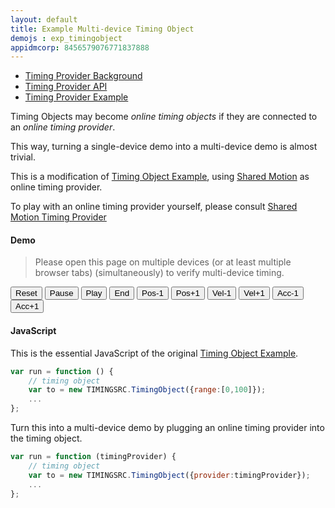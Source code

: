 ```yaml
---
layout: default
title: Example Multi-device Timing Object
demojs : exp_timingobject
appidmcorp: 8456579076771837888
---
```


- [Timing Provider Background](background_timingprovider.html)
- [Timing Provider API](api_timingprovider.html)
- [Timing Provider Example](online_timingobject.html)

Timing Objects may become *online timing objects* if they are connected to an *online timing provider*.

This way, turning a single-device demo into a multi-device demo is almost trivial.

This is a modification of [Timing Object Example](exp_timingobject.html), using [Shared Motion](shared_motion.html) as online timing provider. 


To play with an online timing provider yourself, please consult [Shared Motion Timing Provider](shared_motion.html)

#### Demo

> Please open this page on multiple devices (or at least multiple browser tabs) (simultaneously) to verify multi-device timing.

<p id="buttons">
  <!-- absolute -->
  <button id='reset'>Reset</button>
  <button id='pause'>Pause</button>
  <button id='play'>Play</button>
  <button id='end'>End</button>
  <!-- relative-->
  <button id='p-'>Pos-1</button>
  <button id='p+'>Pos+1</button>
  <button id='v-'>Vel-1</button>
  <button id='v+'>Vel+1</button>
  <button id='a-'>Acc-1</button>
  <button id='a+'>Acc+1</button>
</p>
<p>
  <!-- position -->
  <div id='position' style="font-weight:bold"></div>
</p>


#### JavaScript

This is the essential JavaScript of the original [Timing Object Example](exp_timingobject.html).

```javascript
var run = function () {
    // timing object
    var to = new TIMINGSRC.TimingObject({range:[0,100]});
    ...
};
``` 

Turn this into a multi-device demo by plugging an online timing provider into the timing object.

```javascript
var run = function (timingProvider) {
    // timing object
    var to = new TIMINGSRC.TimingObject({provider:timingProvider});
    ...
};
``` 

